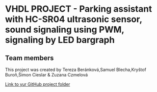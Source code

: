 #  VHDL PROJECT - Parking assistant with HC-SR04 ultrasonic sensor, sound signaling using PWM, signaling by LED bargraph

## Team members 
This project was created by Tereza Beránková,Samuel Blecha,Kryštof Buroň,Šimon Cieslar & Zuzana Czmelová

[Link to yur GitHub project folder]( https://github.com/Zuzanaczm/Digital-electronics-1/tree/main/Labs/project)






